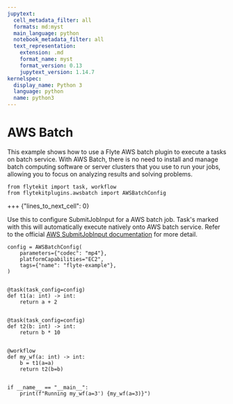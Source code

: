 ```yaml
---
jupytext:
  cell_metadata_filter: all
  formats: md:myst
  main_language: python
  notebook_metadata_filter: all
  text_representation:
    extension: .md
    format_name: myst
    format_version: 0.13
    jupytext_version: 1.14.7
kernelspec:
  display_name: Python 3
  language: python
  name: python3
---
```


# AWS Batch

This example shows how to use a Flyte AWS batch plugin to execute a tasks on batch service.
With AWS Batch, there is no need to install and manage batch computing software or server clusters
that you use to run your jobs, allowing you to focus on analyzing results and solving problems.

```{code-cell}
from flytekit import task, workflow
from flytekitplugins.awsbatch import AWSBatchConfig
```

+++ {"lines_to_next_cell": 0}

Use this to configure SubmitJobInput for a AWS batch job. Task's marked with this will automatically execute
natively onto AWS batch service.
Refer to the official [AWS SubmitJobInput documentation](https://docs.aws.amazon.com/sdk-for-go/api/service/batch/#SubmitJobInput) for more detail.

```{code-cell}
config = AWSBatchConfig(
    parameters={"codec": "mp4"},
    platformCapabilities="EC2",
    tags={"name": "flyte-example"},
)


@task(task_config=config)
def t1(a: int) -> int:
    return a + 2


@task(task_config=config)
def t2(b: int) -> int:
    return b * 10


@workflow
def my_wf(a: int) -> int:
    b = t1(a=a)
    return t2(b=b)


if __name__ == "__main__":
    print(f"Running my_wf(a=3') {my_wf(a=3)}")
```
